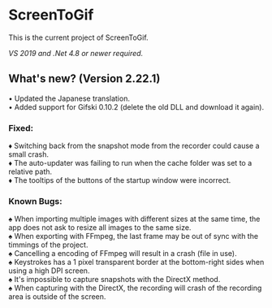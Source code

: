 ﻿# ScreenToGif  

This is the current project of ScreenToGif.  

_VS 2019 and .Net 4.8 or newer required._


## What's new? (Version 2.22.1)

• Updated the Japanese translation.   
• Added support for Gifski 0.10.2 (delete the old DLL and download it again).  

### Fixed:

♦ Switching back from the snapshot mode from the recorder could cause a small crash.  
♦ The auto-updater was failing to run when the cache folder was set to a relative path.  
♦ The tooltips of the buttons of the startup window were incorrect.  

### Known Bugs:

♠ When importing multiple images with different sizes at the same time, the app does not ask to resize all images to the same size.   
♠ When exporting with FFmpeg, the last frame may be out of sync with the timmings of the project.  
♠ Cancelling a encoding of FFmpeg will result in a crash (file in use).  
♠ Keystrokes has a 1 pixel transparent border at the bottom-right sides when using a high DPI screen.  
♠ It's impossible to capture snapshots with the DirectX method.  
♠ When capturing with the DirectX, the recording will crash of the recording area is outside of the screen.  